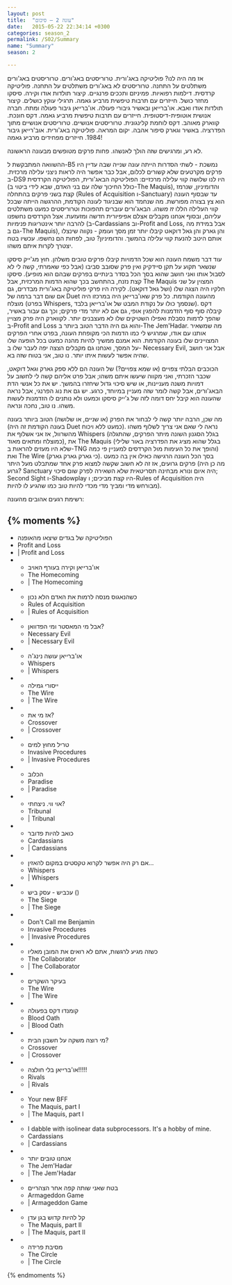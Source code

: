 ```yaml
---
layout: post
title:  "עונה 2 – סיכום"
date:   2015-05-22 22:34:14 +0300
categories: season_2
permalink: /S02/Summary
name: "Summary"
season: 2

---
```

אז מה היה לנו?
פוליטיקה באג'ורית. טרוריסטים באג'ורים. טרוריסטים באג'ורים משתלטים על התחנה. טרוריסטים לא באג'ורים משתלטים על התחנה. פוליטיקה קרדסית. דילמות רפואיות. פמיניזם ותככים פרנגיים. קיצור תולדות אודו וקירה. סיסקו מחזר כושל. חייזרים עם תרבות טיפשית מרביע גאמה. תרגילי עוקץ כושלים. קיצור תולדות אודו ואבא. או'ברייאן ובאשיר גיבורי פעולה. או'ברייאן גיבור פעולה ומתח. חברה אנושית אוטופית-דיסטופית. חייזרים עם תרבות טיפשית מרביע גאמה. דקס חונכת. קווארק מאוהב. דקס לוחמת קלינגונית. טרוריסטים אנושיים. טרוריסטים אנושיים מתוך הפדרציה. באשיר וגארק סיפור אהבה. יקום המראה. פוליטיקה באג'ורית. אוב'רייאן גיבור 1984. חייזרים מפחידים מרביע גאמה!

לא רע, ומרגישים שזה הולך לאנשהו. פחות פרקים מטופשים מבעונה הראשונה.

ההשוואה המתבקשת ל-B5 נמשכת - לשתי הסדרות הייתה עונה שנייה שבה עדיין היו פרקים מקרטעים שלא קשורים לכלום, אבל כבר אפשר היה לראות ניצני עלילה מרכזית. ב-DS9 היו לנו שלושה קווי עלילה מרכזיים: הפוליטיקה הבאג'ורית, הפוליטיקה הקרדסית (כולל החיכוך שלה עם בני האדם, שבא לידי ביטוי ב-The Maquis), והדומיניון, שנרמז קצת בשני פרקים בהתחלה (Rules of Acquisition ו-Sanctuary) עד שבסוף העונה הוא צץ בצורה מפורשת. מה שנחמד הוא שבניגוד לעונה הקודמת, ההרגשה הייתה שבכל קווי העלילה הללו *זז משהו*. הבאג'ורים עוברים תהפוכות וטרוריסטים כמעט משתלטים עליהם, ובסוף אנחנו מקבלים אצלם אפיפיורית חדשה ומזעזעת. אצל הקרדסים נחשפנו להרבה יותר אינטריגות פנימיות (ב-Cardassians וב-Profit and Loss, אבל במידת מה גם ב-The Maquis), והן גארק והן גאל דוקאט קיבלו יותר זמן מסך ועומק - נקווה שינצלו אותם היטב להנעת קווי עלילה בהמשך. והדומיניון? טוב, לפחות הם נחשפו. עכשיו בטח יצטרך לקרות איתם משהו.

עוד דבר משמח העונה הוא שכל הדמויות קיבלו פרקים טובים משלהן. חוץ מג'ייק סיסקו שנשאר תקוע על תקן סיידקיק ואין פרק שסובב סביבו (אבל כפי שאמרתי, קשה לי לא לסבול אותו ואני חושב שהוא בסך הכל בסדר בינתיים בפרקים שבהם הוא מופיע). סיסקו קצת נזנח, בהתחשב בכך שהוא הדמות המרכזית, אבל The Maquis המצוין על שני חלקיו היה הצגה שלו (ושל גאל דוקאט). לקירה היו פרקי פוליטיקה באג'ורית מבדרים, גם אם שום דבר ברמה של Duet מהעונה הקודמת. כל פרק שאו'ברייאן היה במרכזו היה מוצלח (בפרט Whispers, שנסמך כולו על נקודת המבט של או'ברייאן בלבד). דקס קיבלה סוף סוף הזדמנות להפגין אופי, גם אם לא יותר מדי פרקים; וכך גם עבור באשיר, שהפך לדמות נסבלת ואפילו השטיקים שלו לא מעצבנים יותר. לקווארק היה פרק מצויין ב-Profit and Loss והוא גם היה הדבר הטוב ביותר ב-The Jem'Hadar. מה שמשאיר אותנו עם אודו, שמרגיש לי כמו הדמות הכי מקופחת העונה, בפרט אחרי הפרקים המצויינים שלו בעונה הקודמת. הוא אמנם ממשיך להיות מהנה כמעט בכל הופעה שלו על המסך, ואנחנו גם מקבלים הצצה יפה לעבר שלו ב- Necessary Evil, אבל אני חושב שהיה אפשר לעשות איתו יותר. נו טוב, אני בטוח שזה בא.

הכוכבים הבלתי צפויים (או שמא צפויים?) של העונה הם ללא ספק גארק וגאל דוקאט, שכבר הזכרתי, ואני מקווה שיעשו איתם משהו; אבל פרט אליהם קשה לי לחשוב על דמויות משנה מעניינות, או שיש סיכוי גדול שיחזרו בהמשך. יש את כל אנשי הדת הבאג'ורים, אבל קשה לומר שזה מעניין במיוחד, כרגע. יש גם את נוג הפרנגי, אבל נראה שהעונה הוא קיבל יחס דומה לזה של ג'ייק סיסקו וכמעט ולא נותנים לו הזדמנות לעשות משהו. נו טוב, נחכה ונראה.

מה שכן, הרבה יותר קשה לי לבחור את הפרק (או שניים, או שלושה) הטוב ביותר בעונה (בעונה הקודמת זה היה Duet כמעט ללא ויכוח). נראה לי שאם אני צריך לשלוף משהו מהשרוול, אז אני אשלוף את Whispers (בגלל הסגנון השונה מיתר הפרקים, שהתגלה כמוצלח ומתאים מאוד), את The Maquis (בגלל שהוא מציג את הפדרציה באור שלילי שלא היו מעזים להראות ב-TNG והופך את כל העימות מול הקרדסים למעניין פי כמה) ואת The Wire (כי גארק גארק גארק). בסך הכל העונה הרגישה כאילו אין בה כמעט פרקים גרועים, אז זה לא חשוב שקשה למצוא פרק אחד שמתבלט מעל היתר (מה כן היה גרוע? Sanctuary היה איום ונורא מבחינה תסריטאית שלא השאירה לפרק שום סיכוי; Second Sight ו-Shadowplay היו קצת מביכים; ו-Rules of Acquisition היה מבורחש מדי ומביך מדי מכדי להיות טוב כמו שהגיע לו להיות).

רשימת רגעים אהובים מהעונה:

{% moments %}
-
  - הפוליטיקה של בגדים שיצאו מהאופנה
  - Profit and Loss
  - |
    Profit and Loss
-
  - או'ברייאן וקירה בעורף האויב
  - The Homecoming
  - |
    The Homecoming
-
  - כשהנאגוס מנסה לרמות את האדם הלא נכון
  - Rules of Acquisition
  - |
    Rules of Acquisition
-
  - אבל מי המאסטר ומי הפדוואן?
  - Necessary Evil
  - |
    Necessary Evil
-
  - או'ברייאן עושה נינג'ה
  - Whispers
  - |
    Whispers
-
  - ייסורי גמילה
  - The Wire
  - |
    The Wire
-
  - אז מי את?
  - Crossover
  - |
    Crossover
-
  - טריל מחוץ למים
  - Invasive Procedures
  - |
    Invasive Procedures
-
  - הכלוב
  - Paradise
  - |
    Paradise
-
  - אוי ווי. ניצחתי?
  - Tribunal
  - |
    Tribunal
-
  - כואב להיות פדובר
  - Cardassians
  - |
    Cardassians
-
  - אם רק היה אפשר לקרוא טקסטים במקום להאזין...
  - Whispers
  - |
    Whispers
-
  - עכביש - עסק ביש ()
  - The Siege
  - |
    The Siege
- 
  - Don't Call me Benjamin 
  - Invasive Procedures
  - |
    Invasive Procedures
-
  - כשזה מגיע לרגשות, אתם לא רואים את המובן מאליו
  - The Collaborator
  - |
    The Collaborator
-
  - בעיקר השקרים
  - The Wire
  - |
    The Wire
-
  - קומנדו דקס בפעולה
  - Blood Oath
  - |
    Blood Oath
-
  - מי רוצה משקה על חשבון הבית?
  - Crossover
  - |
    Crossover
-
  - או'ברייאן בלי חולצה!!!!!
  - Rivals
  - |
    Rivals
-
  - Your new BFF
  - The Maquis, part I
  - |
    The Maquis, part I
-
  - I dabble with isolinear data subprocessors. It's a hobby of mine.
  - Cardassians
  - |
    Cardassians
-
  - אנחנו טובים יותר
  - The Jem'Hadar
  - |
    The Jem'Hadar
-
  - בטח שאני שותה קפה אחר הצהריים
  - Armageddon Game
  - |
    Armageddon Game
-
  - קל להיות קדוש בגן עדן
  - The Maquis, part II
  - |
    The Maquis, part II
-
  - מסיבת פרידה
  - The Circle
  - |
    The Circle

     
{% endmoments %}